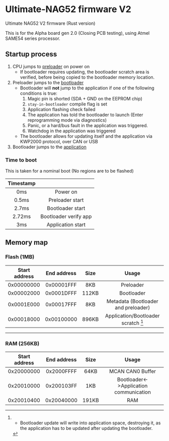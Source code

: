 # Ultimate-NAG52 firmware V2
Ultimate NAG52 V2 firmware (Rust version)

This is for the Alpha board gen 2.0 (Closing PCB testing), using Atmel SAME54 series processor.


## Startup process

1. CPU jumps to [preloader](preloader/) on power on
    * If bootloader requires updating, the bootloader scratch area is verified, before being copied to the bootloader memory location.
2. Preloader jumps to the [bootloader](bootloader/)
    * Bootloader will **not** jump to the application if one of the following conditions is true:
        1. Magic pin is shorted (SDA + GND on the EEPROM chip)
        2. `stay-in-bootloader` compile flag is set
        3. Application flashing check failed
        4. The application has told the bootloader to launch (Enter reprogramming mode via diagnostics)
        5. Panic, or a hard/bus fault in the application was triggered.
        6. Watchdog in the application was triggered
    * The bootloader allows for updating itself and the application via KWP2000 protocol, over CAN or USB
3. Bootloader jumps to the [application](firmware/)

### Time to boot

This is taken for a nominal boot (No regions are to be flashed)

|Timestamp||
|:-:|:-:|
|0ms|Power on|
|0.5ms|Preloader start|
|2.7ms|Bootloader start|
|2.72ms|Bootloader verify app|
|3ms|Application start|

## Memory map

### Flash (1MB)

|Start address|End address|Size|Usage|
|:-:|:-:|:-:|:-:|
|0x00000000|0x00001FFF|8KB|Preloader|
|0x00002000|0x0001DFFF|112KB|Bootloader|
|0x0001E000|0x00017FFF|8KB|Metadata (Bootloader and preloader)|
|0x00018000|0x00100000|896KB|Application/Bootloader scratch [^1]|

[^1]:- Bootloader update will write into application space, destroying it, as the application has to be updated after updating the bootloader.

---

### RAM (256KB)

|Start address|End address|Size|Usage|
|:-:|:-:|:-:|:-:|
|0x20000000|0x2000FFFF|64KB|MCAN CAN0 Buffer|
|0x20010000|0x200103FF|1KB|Bootloader<->Application communication|
|0x20010400|0x20040000|191KB|RAM
